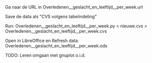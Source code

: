 Ga naar de URL in Overledenen__geslacht_en_leeftijd__per_week.url

Save de data als "CVS volgens tabelindeling"

Run:
    Overledenen__geslacht_en_leeftijd__per_week.py < nieuwe.cvs > Overledenen__geslacht_en_leeftijd__per_week.cvs

Open in LibreOffice en Refresh data:
    Overledenen__geslacht_en_leeftijd__per_week.ods

TODO: Leren omgaan met gnuplot o.i.d.
